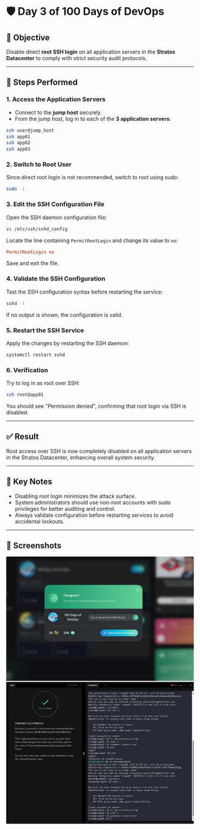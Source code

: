 # 🛡️ Day 3 of 100 Days of DevOps

## 🔐 Objective
Disable direct **root SSH login** on all application servers in the **Stratos Datacenter** to comply with strict security audit protocols.

---

## 📂 Steps Performed

### 1. Access the Application Servers
- Connect to the **jump host** securely.
- From the jump host, log in to each of the **3 application servers**:
```bash
ssh user@jump_host
ssh app01
ssh app02
ssh app03
```

### 2. Switch to Root User
Since direct root login is not recommended, switch to root using sudo:
```bash
sudo -i
```

### 3. Edit the SSH Configuration File
Open the SSH daemon configuration file:
```bash
vi /etc/ssh/sshd_config
```
Locate the line containing `PermitRootLogin` and change its value to `no`:
```conf
PermitRootLogin no
```
Save and exit the file.

### 4. Validate the SSH Configuration
Test the SSH configuration syntax before restarting the service:
```bash
sshd -t
```
If no output is shown, the configuration is valid.

### 5. Restart the SSH Service
Apply the changes by restarting the SSH daemon:
```bash
systemctl restart sshd
```

### 6. Verification
Try to log in as root over SSH:
```bash
ssh root@app01
```
You should see "Permission denied", confirming that root login via SSH is disabled.

---

## ✅ Result
Root access over SSH is now completely disabled on all application servers in the Stratos Datacenter, enhancing overall system security.

---

## 📌 Key Notes
- Disabling root login minimizes the attack surface.
- System administrators should use non-root accounts with sudo privileges for better auditing and control.
- Always validate configuration before restarting services to avoid accidental lockouts.

---

## 📸 Screenshots

![Day 3 Success Card](attachments/0.png)
![Day 3 Terminal Output](attachments/1.png)
